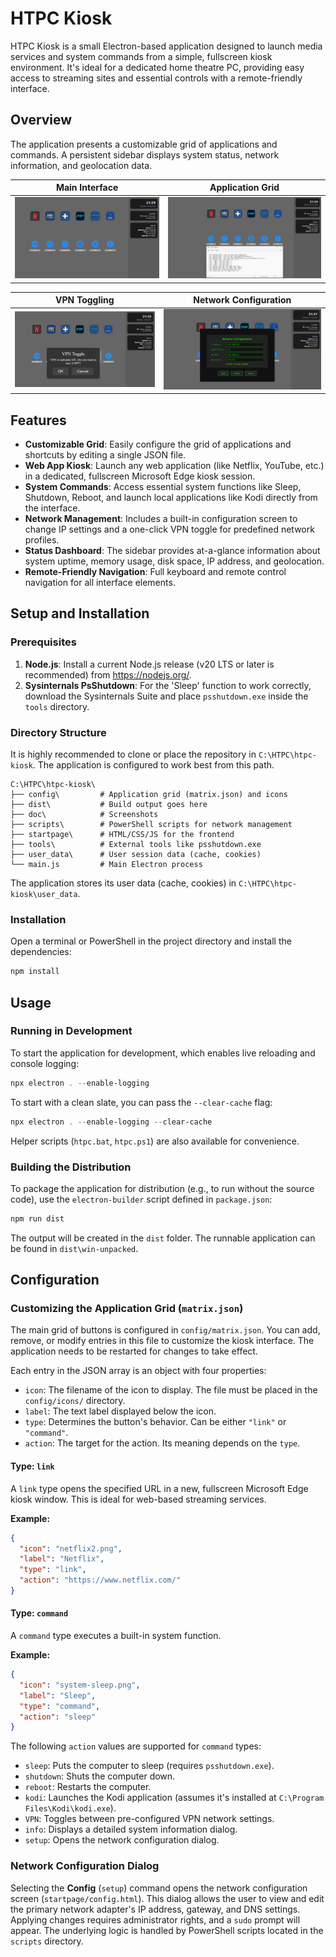 # HTPC Kiosk

HTPC Kiosk is a small Electron-based application designed to launch media services and system commands from a simple, fullscreen kiosk environment. It's ideal for a dedicated home theatre PC, providing easy access to streaming sites and essential controls with a remote-friendly interface.

## Overview

The application presents a customizable grid of applications and commands. A persistent sidebar displays system status, network information, and geolocation data.

| Main Interface | Application Grid |
| :---: | :---: |
| ![Main Window](doc/Screenshot-main.png) | ![Application Grid](doc/Screenshot-applications.png) |

| VPN Toggling | Network Configuration |
| :---: | :---: |
| ![VPN Toggle Prompt](doc/Screenshot-vpn.png) | ![Network Configuration](doc/Screenshot-config.png) |


## Features

-   **Customizable Grid**: Easily configure the grid of applications and shortcuts by editing a single JSON file.
-   **Web App Kiosk**: Launch any web application (like Netflix, YouTube, etc.) in a dedicated, fullscreen Microsoft Edge kiosk session.
-   **System Commands**: Access essential system functions like Sleep, Shutdown, Reboot, and launch local applications like Kodi directly from the interface.
-   **Network Management**: Includes a built-in configuration screen to change IP settings and a one-click VPN toggle for predefined network profiles.
-   **Status Dashboard**: The sidebar provides at-a-glance information about system uptime, memory usage, disk space, IP address, and geolocation.
-   **Remote-Friendly Navigation**: Full keyboard and remote control navigation for all interface elements.

## Setup and Installation

### Prerequisites

1.  **Node.js**: Install a current Node.js release (v20 LTS or later is recommended) from https://nodejs.org/.
2.  **Sysinternals PsShutdown**: For the 'Sleep' function to work correctly, download the Sysinternals Suite and place `psshutdown.exe` inside the `tools` directory.

### Directory Structure

It is highly recommended to clone or place the repository in `C:\HTPC\htpc-kiosk`. The application is configured to work best from this path.

```
C:\HTPC\htpc-kiosk\
├── config\         # Application grid (matrix.json) and icons
├── dist\           # Build output goes here
├── doc\            # Screenshots
├── scripts\        # PowerShell scripts for network management
├── startpage\      # HTML/CSS/JS for the frontend
├── tools\          # External tools like psshutdown.exe
├── user_data\      # User session data (cache, cookies)
└── main.js         # Main Electron process
```

The application stores its user data (cache, cookies) in `C:\HTPC\htpc-kiosk\user_data`.

### Installation

Open a terminal or PowerShell in the project directory and install the dependencies:

```powershell
npm install
```

## Usage

### Running in Development

To start the application for development, which enables live reloading and console logging:

```powershell
npx electron . --enable-logging
```

To start with a clean slate, you can pass the `--clear-cache` flag:

```powershell
npx electron . --enable-logging --clear-cache
```

Helper scripts (`htpc.bat`, `htpc.ps1`) are also available for convenience.

### Building the Distribution

To package the application for distribution (e.g., to run without the source code), use the `electron-builder` script defined in `package.json`:

```powershell
npm run dist
```

The output will be created in the `dist` folder. The runnable application can be found in `dist\win-unpacked`.

## Configuration

### Customizing the Application Grid (`matrix.json`)

The main grid of buttons is configured in `config/matrix.json`. You can add, remove, or modify entries in this file to customize the kiosk interface. The application needs to be restarted for changes to take effect.

Each entry in the JSON array is an object with four properties:

-   `icon`: The filename of the icon to display. The file must be placed in the `config/icons/` directory.
-   `label`: The text label displayed below the icon.
-   `type`: Determines the button's behavior. Can be either `"link"` or `"command"`.
-   `action`: The target for the action. Its meaning depends on the `type`.

#### Type: `link`

A `link` type opens the specified URL in a new, fullscreen Microsoft Edge kiosk window. This is ideal for web-based streaming services.

**Example:**
```json
{
  "icon": "netflix2.png",
  "label": "Netflix",
  "type": "link",
  "action": "https://www.netflix.com/"
}
```

#### Type: `command`

A `command` type executes a built-in system function.

**Example:**
```json
{
  "icon": "system-sleep.png",
  "label": "Sleep",
  "type": "command",
  "action": "sleep"
}
```

The following `action` values are supported for `command` types:
-   `sleep`: Puts the computer to sleep (requires `psshutdown.exe`).
-   `shutdown`: Shuts the computer down.
-   `reboot`: Restarts the computer.
-   `kodi`: Launches the Kodi application (assumes it's installed at `C:\Program Files\Kodi\kodi.exe`).
-   `VPN`: Toggles between pre-configured VPN network settings.
-   `info`: Displays a detailed system information dialog.
-   `setup`: Opens the network configuration dialog.

### Network Configuration Dialog

Selecting the **Config** (`setup`) command opens the network configuration screen (`startpage/config.html`). This dialog allows the user to view and edit the primary network adapter's IP address, gateway, and DNS settings. Applying changes requires administrator rights, and a `sudo` prompt will appear. The underlying logic is handled by PowerShell scripts located in the `scripts` directory.
